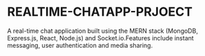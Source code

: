 # REALTIME-CHATAPP-PRJOECT

A real-time chat application built using the MERN stack (MongoDB, Express.js, React, Node.js) and Socket.io.Features include instant messaging, user authentication and media sharing.
